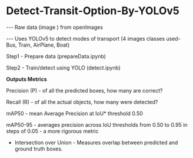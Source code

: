 # Detect-Transit-Option-By-YOLOv5

--- Raw data (image ) from openImages

--- Uses YOLOv5 to detect modes of transport (4 images classes used- Bus, Train, AirPlane, Boat)

Step1 - Prepare data (prepareData.ipynb)

Step2 - Train/detect using YOLO  (detect.ipynb)

**Outputs Metrics**

Precision (P) - of all the predicted boxes, how many are correct?

Recall (R)    - of all the actual objects, how many were detected?

mAP50         - mean Average Precision at IoU* threshold 0.50

mAP50-95      - averages precision across IoU thresholds from 0.50 to 0.95 in steps of 0.05 - a more rigorous metric

* Intersection over Union - Measures overlap between predicted and ground truth boxes.
